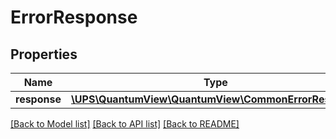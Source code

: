 # ErrorResponse

## Properties
Name | Type | Description | Notes
------------ | ------------- | ------------- | -------------
**response** | [**\UPS\QuantumView\QuantumView\CommonErrorResponse**](CommonErrorResponse.md) |  | [optional] 

[[Back to Model list]](../../README.md#documentation-for-models) [[Back to API list]](../../README.md#documentation-for-api-endpoints) [[Back to README]](../../README.md)

